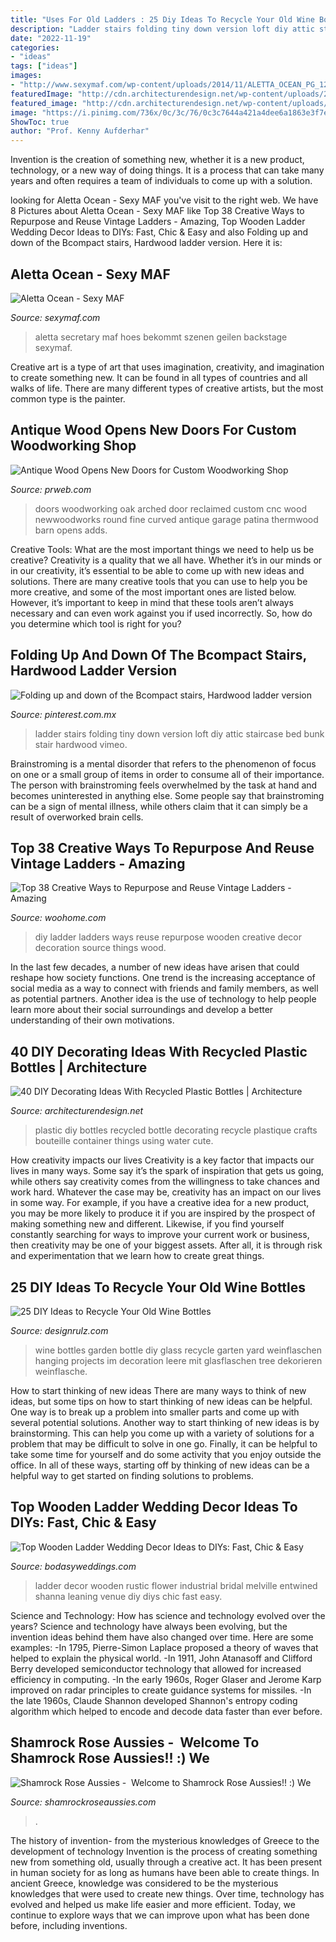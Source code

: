 ```yaml
---
title: "Uses For Old Ladders : 25 Diy Ideas To Recycle Your Old Wine Bottles"
description: "Ladder stairs folding tiny down version loft diy attic staircase bed bunk stair hardwood vimeo"
date: "2022-11-19"
categories:
- "ideas"
tags: ["ideas"]
images:
- "http://www.sexymaf.com/wp-content/uploads/2014/11/ALETTA_OCEAN_PG_12_00-685x1024.jpg"
featuredImage: "http://cdn.architecturendesign.net/wp-content/uploads/2014/09/DIY-Plastic-Bottles-ideas-17.jpg"
featured_image: "http://cdn.architecturendesign.net/wp-content/uploads/2014/09/DIY-Plastic-Bottles-ideas-17.jpg"
image: "https://i.pinimg.com/736x/0c/3c/76/0c3c7644a421a4dee6a1863e3f7e4e24.jpg"
ShowToc: true
author: "Prof. Kenny Aufderhar"
---
```



Invention is the creation of something new, whether it is a new product, technology, or a new way of doing things. It is a process that can take many years and often requires a team of individuals to come up with a solution.

	

		
looking for Aletta Ocean - Sexy MAF you've visit to the right web. We have 8 Pictures about Aletta Ocean - Sexy MAF like Top 38 Creative Ways to Repurpose and Reuse Vintage Ladders - Amazing, Top Wooden Ladder Wedding Decor Ideas to DIYs: Fast, Chic &amp; Easy and also Folding up and down of the Bcompact stairs, Hardwood ladder version. Here it is:
		
    
## Aletta Ocean - Sexy MAF

<img loading=lazy src="http://www.sexymaf.com/wp-content/uploads/2014/11/ALETTA_OCEAN_PG_12_00-685x1024.jpg" onerror="this.onerror=null;this.src='https://tse1.mm.bing.net/th?id=OIP.ARBZZk32zjL6_uoITEZlLAHaLE&amp;pid=15.1';" alt="Aletta Ocean - Sexy MAF">

_Source: sexymaf.com_

>aletta secretary maf hoes bekommt szenen geilen backstage sexymaf. 

	

Creative art is a type of art that uses imagination, creativity, and imagination to create something new. It can be found in all types of countries and all walks of life. There are many different types of creative artists, but the most common type is the painter.

    
## Antique Wood Opens New Doors For Custom Woodworking Shop

<img loading=lazy src="http://ww1.prweb.com/prfiles/2010/07/26/4307824/1_Reclaimedoakforcurveddoors.jpg" onerror="this.onerror=null;this.src='https://tse1.mm.bing.net/th?id=OIP.CprE28AGGLV9B38T0qEMLQHaLH&amp;pid=15.1';" alt="Antique Wood Opens New Doors for Custom Woodworking Shop">

_Source: prweb.com_

>doors woodworking oak arched door reclaimed custom cnc wood newwoodworks round fine curved antique garage patina thermwood barn opens adds. 

	

Creative Tools: What are the most important things we need to help us be creative?
Creativity is a quality that we all have. Whether it’s in our minds or in our creativity, it’s essential to be able to come up with new ideas and solutions. There are many creative tools that you can use to help you be more creative, and some of the most important ones are listed below. However, it’s important to keep in mind that these tools aren’t always necessary and can even work against you if used incorrectly. So, how do you determine which tool is right for you?

    
## Folding Up And Down Of The Bcompact Stairs, Hardwood Ladder Version

<img loading=lazy src="https://i.pinimg.com/736x/0c/3c/76/0c3c7644a421a4dee6a1863e3f7e4e24.jpg" onerror="this.onerror=null;this.src='https://tse2.mm.bing.net/th?id=OIP.b_BBcCWBK38m6Adm1gGibAHaNK&amp;pid=15.1';" alt="Folding up and down of the Bcompact stairs, Hardwood ladder version">

_Source: pinterest.com.mx_

>ladder stairs folding tiny down version loft diy attic staircase bed bunk stair hardwood vimeo. 

	

Brainstroming is a mental disorder that refers to the phenomenon of focus on one or a small group of items in order to consume all of their importance. The person with brainstroming feels overwhelmed by the task at hand and becomes uninterested in anything else. Some people say that brainstroming can be a sign of mental illness, while others claim that it can simply be a result of overworked brain cells.

    
## Top 38 Creative Ways To Repurpose And Reuse Vintage Ladders - Amazing

<img loading=lazy src="http://www.woohome.com/wp-content/uploads/2013/12/Diy-ways-to-reuse-an-old-ladder-29.jpg" onerror="this.onerror=null;this.src='https://tse4.mm.bing.net/th?id=OIP.R-OkMyO18Zikqe1CRxMSXAHaLM&amp;pid=15.1';" alt="Top 38 Creative Ways to Repurpose and Reuse Vintage Ladders - Amazing">

_Source: woohome.com_

>diy ladder ladders ways reuse repurpose wooden creative decor decoration source things wood. 

	

In the last few decades, a number of new ideas have arisen that could reshape how society functions. One trend is the increasing acceptance of social media as a way to connect with friends and family members, as well as potential partners. Another idea is the use of technology to help people learn more about their social surroundings and develop a better understanding of their own motivations.

    
## 40 DIY Decorating Ideas With Recycled Plastic Bottles | Architecture

<img loading=lazy src="http://cdn.architecturendesign.net/wp-content/uploads/2014/09/DIY-Plastic-Bottles-ideas-17.jpg" onerror="this.onerror=null;this.src='https://tse1.mm.bing.net/th?id=OIP.OpBK4yxzFbg9pumxSJJifgHaKg&amp;pid=15.1';" alt="40 DIY Decorating Ideas With Recycled Plastic Bottles | Architecture">

_Source: architecturendesign.net_

>plastic diy bottles recycled bottle decorating recycle plastique crafts bouteille container things using water cute. 

	

How creativity impacts our lives
Creativity is a key factor that impacts our lives in many ways. Some say it’s the spark of inspiration that gets us going, while others say creativity comes from the willingness to take chances and work hard. Whatever the case may be, creativity has an impact on our lives in some way. 
For example, if you have a creative idea for a new product, you may be more likely to produce it if you are inspired by the prospect of making something new and different. Likewise, if you find yourself constantly searching for ways to improve your current work or business, then creativity may be one of your biggest assets. After all, it is through risk and experimentation that we learn how to create great things.

    
## 25 DIY Ideas To Recycle Your Old Wine Bottles

<img loading=lazy src="http://cdn.designrulz.com/wp-content/uploads/2015/05/wine-bottle-garden-designrulz-18.jpg" onerror="this.onerror=null;this.src='https://tse3.mm.bing.net/th?id=OIP.ryrPHBv8s_LalK-0b8dbsQHaJ3&amp;pid=15.1';" alt="25 DIY Ideas to Recycle Your Old Wine Bottles">

_Source: designrulz.com_

>wine bottles garden bottle diy glass recycle garten yard weinflaschen hanging projects im decoration leere mit glasflaschen tree dekorieren weinflasche. 

	

How to start thinking of new ideas
There are many ways to think of new ideas, but some tips on how to start thinking of new ideas can be helpful. One way is to break up a problem into smaller parts and come up with several potential solutions. Another way to start thinking of new ideas is by brainstorming. This can help you come up with a variety of solutions for a problem that may be difficult to solve in one go. Finally, it can be helpful to take some time for yourself and do some activity that you enjoy outside the office. In all of these ways, starting off by thinking of new ideas can be a helpful way to get started on finding solutions to problems.

    
## Top Wooden Ladder Wedding Decor Ideas To DIYs: Fast, Chic &amp; Easy

<img loading=lazy src="https://bodasyweddings.com/wp-content/uploads/2018/03/wooden-ladder-wedding-decor.jpg" onerror="this.onerror=null;this.src='https://tse3.mm.bing.net/th?id=OIP.PHxZCViTcrlU00DrrhV67QHaLF&amp;pid=15.1';" alt="Top Wooden Ladder Wedding Decor Ideas to DIYs: Fast, Chic &amp; Easy">

_Source: bodasyweddings.com_

>ladder decor wooden rustic flower industrial bridal melville entwined shanna leaning venue diy diys chic fast easy. 

	

Science and Technology: How has science and technology evolved over the years?
Science and technology have always been evolving, but the invention ideas behind them have also changed over time. Here are some examples: 
-In 1795, Pierre-Simon Laplace proposed a theory of waves that helped to explain the physical world. 
-In 1911, John Atanasoff and Clifford Berry developed semiconductor technology that allowed for increased efficiency in computing. 
-In the early 1960s, Roger Glaser and Jerome Karp improved on radar principles to create guidance systems for missiles.
-In the late 1960s, Claude Shannon developed Shannon's entropy coding algorithm which helped to encode and decode data faster than ever before.

    
## Shamrock Rose Aussies - ﻿﻿﻿ Welcome To Shamrock Rose Aussies!! :) We

<img loading=lazy src="http://shamrockroseaussies.com/yahoo_site_admin/assets/images/DSC_0147.83222412_std.JPG" onerror="this.onerror=null;this.src='https://tse2.mm.bing.net/th?id=OIP.COBNMtWg1s3l-nPXNGFJGgHaE9&amp;pid=15.1';" alt="Shamrock Rose Aussies - ﻿﻿﻿ Welcome to Shamrock Rose Aussies!! :) We">

_Source: shamrockroseaussies.com_

>. 

	

The history of invention- from the mysterious knowledges of Greece to the development of technology
Invention is the process of creating something new from something old, usually through a creative act. It has been present in human society for as long as humans have been able to create things. In ancient Greece, knowledge was considered to be the mysterious knowledges that were used to create new things. Over time, technology has evolved and helped us make life easier and more efficient. Today, we continue to explore ways that we can improve upon what has been done before, including inventions.

